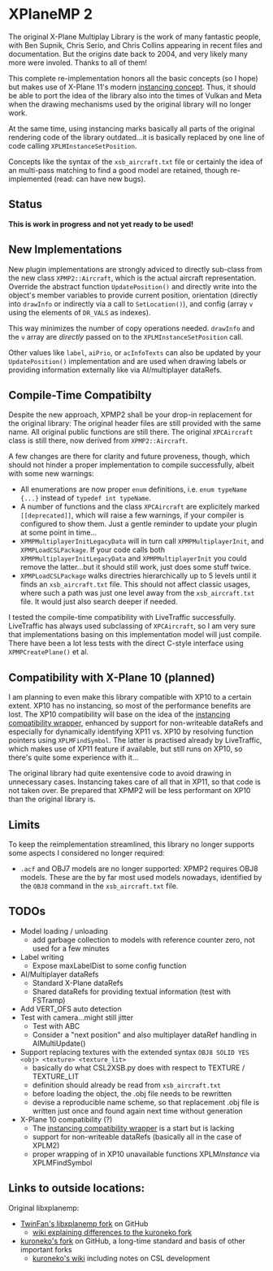 XPlaneMP 2
========================

The original X-Plane Multiplay Library is the work of many fantastic people,
with Ben Supnik, Chris Serio, and Chris Collins appearing in recent files and documentation.
But the origins date back to 2004, and very likely many more were involed. Thanks to all of them!

This complete re-implementation honors all the basic concepts (so I hope)
but makes use of X-Plane 11's modern
[instancing concept](https://developer.x-plane.com/sdk/XPLMInstance/).
Thus, it should be able to port the idea of the library also into the times of Vulkan and Meta
when the drawing mechanisms used by the original library will no longer work.

At the same time, using instancing marks basically all parts of the original rendering code
of the library outdated...it is basically replaced by one line of code calling
`XPLMInstanceSetPosition`.

Concepts like the syntax of the `xsb_aircraft.txt` file or certainly the idea of an
multi-pass matching to find a good model are retained, though re-implemented (read: can have new bugs).

Status
--
**This is work in progress and not yet ready to be used!**

New Implementations
--

New plugin implementations are strongly adviced to directly sub-class
from the new class `XPMP2::Aircraft`, which is the actual aircraft representation.
Override the abstract function `UpdatePosition()` and directly write into the object's
member variables to provide current position, orientation (directly into `drawInfo` or
indirectly via a call to `SetLocation()`), and config (array `v` using the elements
of `DR_VALS` as indexes).

This way minimizes the number of copy operations needed. `drawInfo` and the `v` array
are _directly_ passed on to the `XPLMInstanceSetPosition` call.

Other values like `label`, `aiPrio`, or `acInfoTexts` can also be updated by your
`UpdatePosition()` implementation and are used when drawing labels
or providing information externally like via AI/multiplayer dataRefs.

Compile-Time Compatibilty
--

Despite the new approach, XPMP2 shall be your drop-in replacement for the
original library: The original header files are still provided with the same name.
All original public functions are still there. The original `XPCAircraft` class is still there,
now derived from `XPMP2::Aircraft`.

A few changes are there for clarity and future proveness, though, which should not
hinder a proper implementation to compile successfully, albeit with some new warnings:
- All enumerations are now proper `enum` definitions, i.e. `enum typeName {...}` instead of
  `typedef int typeName`.
- A number of functions and the class `XPCAircraft` are explicitely marked `[[deprecated]]`,
   which will raise a few warnings, if your compiler is configured to show them.
   Just a gentle reminder to update your plugin at some point in time...
- `XPMPMultiplayerInitLegacyData` will in turn call `XPMPMultiplayerInit`, and
   `XPMPLoadCSLPackage`. If your code calls both `XPMPMultiplayerInitLegacyData` and
   `XPMPMultiplayerInit` you could remove the latter...but it should still work, just
   does some stuff twice.
- `XPMPLoadCSLPackage` walks directries hierarchically up to 5 levels until it
   finds an `xsb_aircraft.txt` file. This should not affect classic usages,
   where such a path was just one level away from the `xsb_aircraft.txt` file.
   It would just also search deeper if needed.

I tested the compile-time compatibility with LiveTraffic successfully. LiveTraffic has
always used subclassing of `XPCAircraft`, so I am very sure that
implementations basing on this implementation model will just compile.
There have been a lot less tests with the direct C-style interface using `XPMPCreatePlane()` et al.

Compatibility with X-Plane 10 (planned)
--

I am planning to even make this library compatible with XP10 to a certain extent.
XP10 has no instancing, so most of the performance benefits are lost.
The XP10 compatibility will base on the idea of the
[instancing compatibility wrapper](https://developer.x-plane.com/code-sample/x-plane-10-instancing-compatibility-wrapper/),
enhanced by support for non-writeable dataRefs and especially
for dynamically identifying XP11 vs. XP10 by resolving function pointers
using `XPLMFindSymbol`. The latter is practised already by LiveTraffic,
which makes use of XP11 feature if available, but still runs on XP10, so there's
quite some experience with it...

The original library had quite exentensive code to avoid drawing in unnecessary cases.
Instancing takes care of all that in XP11, so that code is not taken over. Be prepared that XPMP2
will be less performant on XP10 than the original library is.

Limits
--

To keep the reimplementation streamlined, this library no longer supports some aspects
I considered no longer required:
- `.acf` and OBJ7 models are no longer supported: XPMP2 requires OBJ8 models.
   These are the by far most used models nowadays, identified by the `OBJ8` command
   in the `xsb_aircraft.txt` file.

TODOs
--

- Model loading / unloading
    - add garbage collection to models with reference counter zero, not used for a few minutes
- Label writing
    - Expose maxLabelDist to some config function 
- AI/Multiplayer dataRefs
    - Standard X-Plane dataRefs
    - Shared dataRefs for providing textual information (test with FSTramp)
- Add VERT_OFS auto detection
- Test with camera...might still jitter
    - Test with ABC
    - Consider a "next position" and also multiplayer dataRef handling in AIMultiUpdate()
- Support replacing textures with the extended syntax `OBJ8 SOLID YES <obj> <texture> <texture_lit>`
    - basically do what CSL2XSB.py does with respect to TEXTURE / TEXTURE_LIT
    - definition should already be read from `xsb_aircraft.txt`
    - before loading the object, the .obj file needs to be rewritten
    - devise a reproducible name scheme, so that replacement .obj file is written just once and found again next time without generation
- X-Plane 10 compatibility (?)
    - The <a href="">instancing compatibility wrapper</a> is a start but is lacking
    - support for non-writeable dataRefs (basically all in the case of XPLM2)
    - proper wrapping of in XP10 unavailable functions XPLM*Instance* via XPLMFindSymbol

Links to outside locations:
--

Original libxplanemp:
- [TwinFan's libxplanemp fork](https://github.com/TwinFan/libxplanemp) on GitHub
    - [wiki explaining differences to the kuroneko fork](https://github.com/TwinFan/libxplanemp/wiki)
- [kuroneko's fork](https://github.com/kuroneko/libxplanemp) on GitHub, a long-time standard and basis of other important forks
    - [kuroneko's wiki](https://github.com/kuroneko/libxplanemp/wiki) including notes on CSL development
